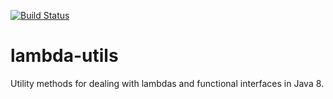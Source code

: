 [![Build Status](https://travis-ci.org/Leshana/lambda-utils.svg?branch=master)](https://travis-ci.org/Leshana/lambda-utils)

# lambda-utils
Utility methods for dealing with lambdas and functional interfaces in Java 8.
